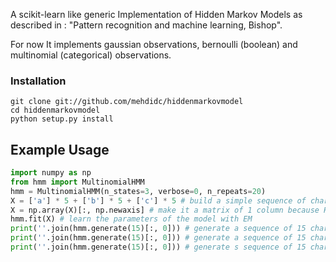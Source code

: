 A scikit-learn like generic Implementation of Hidden Markov Models as described in :
    "Pattern recognition and machine learning, Bishop".

For now It implements gaussian observations, bernoulli (boolean) and multinomial (categorical) observations.

### Installation

```
git clone git://github.com/mehdidc/hiddenmarkovmodel
cd hiddenmarkovmodel
python setup.py install
```

## Example Usage
```python
import numpy as np
from hmm import MultinomialHMM
hmm = MultinomialHMM(n_states=3, verbose=0, n_repeats=20)
X = ['a'] * 5 + ['b'] * 5 + ['c'] * 5 # build a simple sequence of characters
X = np.array(X)[:, np.newaxis] # make it a matrix of 1 column because HMM classes expect a matrix
hmm.fit(X) # learn the parameters of the model with EM
print(''.join(hmm.generate(15)[:, 0])) # generate a sequence of 15 characters from the model
print(''.join(hmm.generate(15)[:, 0])) # generate a sequence of 15 characters from the model
print(''.join(hmm.generate(15)[:, 0])) # generate s sequence of 15 characters from the model
```

